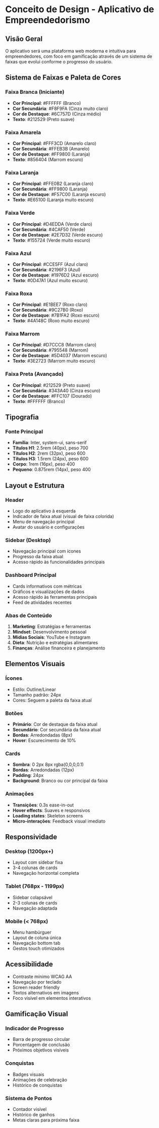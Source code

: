 # Conceito de Design - Aplicativo de Empreendedorismo

## Visão Geral
O aplicativo será uma plataforma web moderna e intuitiva para empreendedores, com foco em gamificação através de um sistema de faixas que evolui conforme o progresso do usuário.

## Sistema de Faixas e Paleta de Cores

### Faixa Branca (Iniciante)
- **Cor Principal**: #FFFFFF (Branco)
- **Cor Secundária**: #F8F9FA (Cinza muito claro)
- **Cor de Destaque**: #6C757D (Cinza médio)
- **Texto**: #212529 (Preto suave)

### Faixa Amarela
- **Cor Principal**: #FFF3CD (Amarelo claro)
- **Cor Secundária**: #FFEB3B (Amarelo)
- **Cor de Destaque**: #FF9800 (Laranja)
- **Texto**: #856404 (Marrom escuro)

### Faixa Laranja
- **Cor Principal**: #FFE0B2 (Laranja claro)
- **Cor Secundária**: #FF9800 (Laranja)
- **Cor de Destaque**: #F57C00 (Laranja escuro)
- **Texto**: #E65100 (Laranja muito escuro)

### Faixa Verde
- **Cor Principal**: #D4EDDA (Verde claro)
- **Cor Secundária**: #4CAF50 (Verde)
- **Cor de Destaque**: #2E7D32 (Verde escuro)
- **Texto**: #155724 (Verde muito escuro)

### Faixa Azul
- **Cor Principal**: #CCE5FF (Azul claro)
- **Cor Secundária**: #2196F3 (Azul)
- **Cor de Destaque**: #1976D2 (Azul escuro)
- **Texto**: #0D47A1 (Azul muito escuro)

### Faixa Roxa
- **Cor Principal**: #E1BEE7 (Roxo claro)
- **Cor Secundária**: #9C27B0 (Roxo)
- **Cor de Destaque**: #7B1FA2 (Roxo escuro)
- **Texto**: #4A148C (Roxo muito escuro)

### Faixa Marrom
- **Cor Principal**: #D7CCC8 (Marrom claro)
- **Cor Secundária**: #795548 (Marrom)
- **Cor de Destaque**: #5D4037 (Marrom escuro)
- **Texto**: #3E2723 (Marrom muito escuro)

### Faixa Preta (Avançado)
- **Cor Principal**: #212529 (Preto suave)
- **Cor Secundária**: #343A40 (Cinza escuro)
- **Cor de Destaque**: #FFC107 (Dourado)
- **Texto**: #FFFFFF (Branco)

## Tipografia

### Fonte Principal
- **Família**: Inter, system-ui, sans-serif
- **Títulos H1**: 2.5rem (40px), peso 700
- **Títulos H2**: 2rem (32px), peso 600
- **Títulos H3**: 1.5rem (24px), peso 600
- **Corpo**: 1rem (16px), peso 400
- **Pequeno**: 0.875rem (14px), peso 400

## Layout e Estrutura

### Header
- Logo do aplicativo à esquerda
- Indicador de faixa atual (visual de faixa colorida)
- Menu de navegação principal
- Avatar do usuário e configurações

### Sidebar (Desktop)
- Navegação principal com ícones
- Progresso da faixa atual
- Acesso rápido às funcionalidades principais

### Dashboard Principal
- Cards informativos com métricas
- Gráficos e visualizações de dados
- Acesso rápido às ferramentas principais
- Feed de atividades recentes

### Abas de Conteúdo
1. **Marketing**: Estratégias e ferramentas
2. **Mindset**: Desenvolvimento pessoal
3. **Mídias Sociais**: YouTube e Instagram
4. **Dieta**: Nutrição e estratégias alimentares
5. **Finanças**: Análise financeira e planejamento

## Elementos Visuais

### Ícones
- Estilo: Outline/Linear
- Tamanho padrão: 24px
- Cores: Seguem a paleta da faixa atual

### Botões
- **Primário**: Cor de destaque da faixa atual
- **Secundário**: Cor secundária da faixa atual
- **Bordas**: Arredondadas (8px)
- **Hover**: Escurecimento de 10%

### Cards
- **Sombra**: 0 2px 8px rgba(0,0,0,0.1)
- **Bordas**: Arredondadas (12px)
- **Padding**: 24px
- **Background**: Branco ou cor principal da faixa

### Animações
- **Transições**: 0.3s ease-in-out
- **Hover effects**: Suaves e responsivos
- **Loading states**: Skeleton screens
- **Micro-interações**: Feedback visual imediato

## Responsividade

### Desktop (1200px+)
- Layout com sidebar fixa
- 3-4 colunas de cards
- Navegação horizontal completa

### Tablet (768px - 1199px)
- Sidebar colapsável
- 2-3 colunas de cards
- Navegação adaptada

### Mobile (< 768px)
- Menu hambúrguer
- Layout de coluna única
- Navegação bottom tab
- Gestos touch otimizados

## Acessibilidade

- Contraste mínimo WCAG AA
- Navegação por teclado
- Screen reader friendly
- Textos alternativos em imagens
- Foco visível em elementos interativos

## Gamificação Visual

### Indicador de Progresso
- Barra de progresso circular
- Porcentagem de conclusão
- Próximos objetivos visíveis

### Conquistas
- Badges visuais
- Animações de celebração
- Histórico de conquistas

### Sistema de Pontos
- Contador visível
- Histórico de ganhos
- Metas claras para próxima faixa

